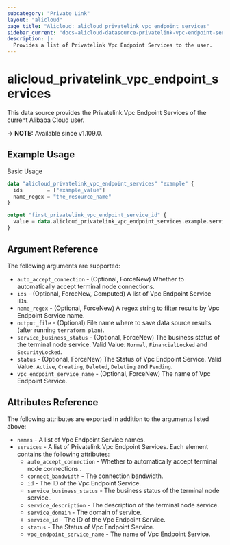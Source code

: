 ```yaml
---
subcategory: "Private Link"
layout: "alicloud"
page_title: "Alicloud: alicloud_privatelink_vpc_endpoint_services"
sidebar_current: "docs-alicloud-datasource-privatelink-vpc-endpoint-services"
description: |-
  Provides a list of Privatelink Vpc Endpoint Services to the user.
---
```


# alicloud_privatelink_vpc_endpoint_services

This data source provides the Privatelink Vpc Endpoint Services of the current Alibaba Cloud user.

-> **NOTE:** Available since v1.109.0.

## Example Usage

Basic Usage

```terraform
data "alicloud_privatelink_vpc_endpoint_services" "example" {
  ids        = ["example_value"]
  name_regex = "the_resource_name"
}

output "first_privatelink_vpc_endpoint_service_id" {
  value = data.alicloud_privatelink_vpc_endpoint_services.example.services.0.id
}
```

## Argument Reference

The following arguments are supported:

* `auto_accept_connection` - (Optional, ForceNew) Whether to automatically accept terminal node connections.
* `ids` - (Optional, ForceNew, Computed)  A list of Vpc Endpoint Service IDs.
* `name_regex` - (Optional, ForceNew) A regex string to filter results by Vpc Endpoint Service name.
* `output_file` - (Optional) File name where to save data source results (after running `terraform plan`).
* `service_business_status` - (Optional, ForceNew) The business status of the terminal node service. Valid Value: `Normal`, `FinancialLocked` and `SecurityLocked`.
* `status` - (Optional, ForceNew) The Status of Vpc Endpoint Service. Valid Value: `Active`, `Creating`, `Deleted`, `Deleting` and `Pending`.
* `vpc_endpoint_service_name` - (Optional, ForceNew) The name of Vpc Endpoint Service.

## Attributes Reference

The following attributes are exported in addition to the arguments listed above:

* `names` - A list of Vpc Endpoint Service names.
* `services` - A list of Privatelink Vpc Endpoint Services. Each element contains the following attributes:
  * `auto_accept_connection` - Whether to automatically accept terminal node connections..
  * `connect_bandwidth` - The connection bandwidth.
  * `id` - The ID of the Vpc Endpoint Service.
  * `service_business_status` - The business status of the terminal node service..
  * `service_description` - The description of the terminal node service.
  * `service_domain` - The domain of service.
  * `service_id` - The ID of the Vpc Endpoint Service.
  * `status` - The Status of Vpc Endpoint Service.
  * `vpc_endpoint_service_name` - The name of Vpc Endpoint Service.
